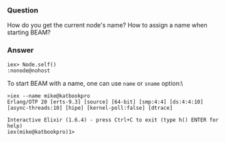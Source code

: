 ### Question
How do you get the current node\'s name? How to assign a name when
starting BEAM?


### Answer
    iex> Node.self()
    :nonode@nohost

To start BEAM with a name, one can use `name` or `sname` option:\

    >iex --name mike@katbookpro
    Erlang/OTP 20 [erts-9.3] [source] [64-bit] [smp:4:4] [ds:4:4:10] [async-threads:10] [hipe] [kernel-poll:false] [dtrace]

    Interactive Elixir (1.6.4) - press Ctrl+C to exit (type h() ENTER for help)
    iex(mike@katbookpro)1>


